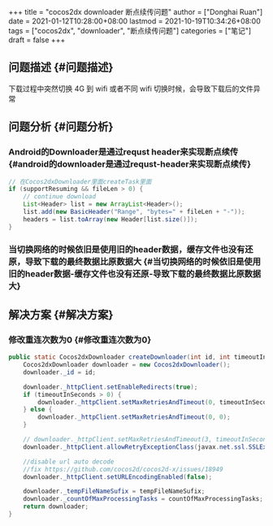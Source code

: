 +++
title = "cocos2dx downloader 断点续传问题"
author = ["Donghai Ruan"]
date = 2021-01-12T10:28:00+08:00
lastmod = 2021-10-19T10:34:26+08:00
tags = ["cocos2dx", "downloader", "断点续传问题"]
categories = ["笔记"]
draft = false
+++

## 问题描述 {#问题描述}

下载过程中突然切换 4G 到 wifi 或者不同 wifi 切换时候，会导致下载后的文件异常
<!--more-->


## 问题分析 {#问题分析}


### Android的Downloader是通过requst header来实现断点续传 {#android的downloader是通过requst-header来实现断点续传}

```java
// 在Cocos2dxDownloader里面createTask里面
if (supportResuming && fileLen > 0) {
    // continue download
    List<Header> list = new ArrayList<Header>();
    list.add(new BasicHeader("Range", "bytes=" + fileLen + "-"));
    headers = list.toArray(new Header[list.size()]);
}
```


### 当切换网络的时候依旧是使用旧的header数据，缓存文件也没有还原，导致下载的最终数据比原数据大 {#当切换网络的时候依旧是使用旧的header数据-缓存文件也没有还原-导致下载的最终数据比原数据大}


## 解决方案 {#解决方案}


### 修改重连次数为0 {#修改重连次数为0}

```java
public static Cocos2dxDownloader createDownloader(int id, int timeoutInSeconds, String tempFileNameSufix, int countOfMaxProcessingTasks) {
    Cocos2dxDownloader downloader = new Cocos2dxDownloader();
    downloader._id = id;

    downloader._httpClient.setEnableRedirects(true);
    if (timeoutInSeconds > 0) {
        downloader._httpClient.setMaxRetriesAndTimeout(0, timeoutInSeconds * 1000);
    } else {
        downloader._httpClient.setMaxRetriesAndTimeout(0, 0);
    }

    // downloader._httpClient.setMaxRetriesAndTimeout(3, timeoutInSeconds * 1000);
    downloader._httpClient.allowRetryExceptionClass(javax.net.ssl.SSLException.class);

    //disable url auto decode
    //fix https://github.com/cocos2d/cocos2d-x/issues/18949
    downloader._httpClient.setURLEncodingEnabled(false);

    downloader._tempFileNameSufix = tempFileNameSufix;
    downloader._countOfMaxProcessingTasks = countOfMaxProcessingTasks;
    return downloader;
}
```
